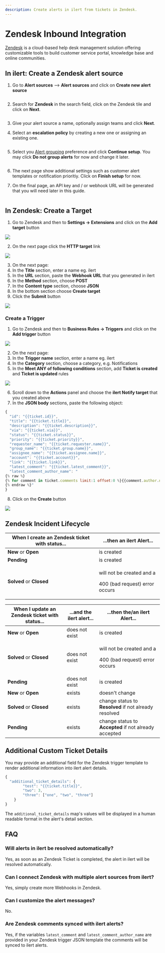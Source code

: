 ```yaml
---
description: Create alerts in ilert from tickets in Zendesk.
---
```


# Zendesk Inbound Integration

[Zendesk](https://www.zendesk.com/) is a cloud-based help desk management solution offering customizable tools to build customer service portal, knowledge base and online communities.

## In ilert: Create a Zendesk alert source <a href="#create-alert-source" id="create-alert-source"></a>

1.  Go to **Alert sources** --> **Alert sources** and click on **Create new alert source**

    <figure><img src="../../.gitbook/assets/Screenshot 2023-08-28 at 10.21.10.png" alt=""><figcaption></figcaption></figure>
2.  Search for **Zendesk** in the search field, click on the Zendesk tile and click on **Next**.&#x20;

    <figure><img src="../../.gitbook/assets/Screenshot 2023-08-28 at 10.24.23.png" alt=""><figcaption></figcaption></figure>
3. Give your alert source a name, optionally assign teams and click **Next**.
4.  Select an **escalation policy** by creating a new one or assigning an existing one.

    <figure><img src="../../.gitbook/assets/Screenshot 2023-08-28 at 11.37.47.png" alt=""><figcaption></figcaption></figure>
5.  Select you [Alert grouping](../../alerting/alert-sources.md#alert-grouping) preference and click **Continue setup**. You may click **Do not group alerts** for now and change it later.&#x20;

    <figure><img src="../../.gitbook/assets/Screenshot 2023-08-28 at 11.38.24.png" alt=""><figcaption></figcaption></figure>
6. The next page show additional settings such as customer alert templates or notification prioritiy. Click on **Finish setup** for now.
7.  On the final page, an API key and / or webhook URL will be generated that you will need later in this guide.

    <figure><img src="../../.gitbook/assets/Screenshot 2023-08-28 at 11.47.34 (1).png" alt=""><figcaption></figcaption></figure>

## In Zendesk: Create a Target <a href="#in-topdesk" id="in-topdesk"></a>

1. Go to Zendesk and then to **Settings -> Extensions** and click on the **Add target** button

![](../../.gitbook/assets/a\_-\_Agent.png)

2. On the next page click the **HTTP target** link

![](<../../.gitbook/assets/a\_-\_Agent (1).png>)

3. On the next page:
4. In the **Title** section, enter a name eg. ilert
5. In the **URL** section, paste the **Webhook URL** that you generated in ilert
6. In the **Method** section, choose **POST**
7. In the **Content type** section, choose **JSON**
8. In the bottom section choose **Create target**
9. Click the **Submit** button

![](<../../.gitbook/assets/a\_-\_Agent (2).png>)

### Create a Trigger

1. Go to Zendesk and then to **Business Rules -> Triggers** and click on the **Add trigger** button

![](<../../.gitbook/assets/a\_-\_Agent (3).png>)

2. On the next page:
3. In the **Trigger name** section, enter a name eg. ilert
4. In the **Category** section, choose a category, e.g. Notifications
5. In the **Meet ANY of following conditions** section, add **Ticket is created** and **Ticket is updated** rules

![](<../../.gitbook/assets/a\_-\_Agent (4).png>)

6. Scroll down to the **Actions** panel and choose the **ilert Notify target** that you created above
7. In the **JSON body** sections, paste the following object:

```javascript
{
  "id": "{{ticket.id}}",
  "title": "{{ticket.title}}",
  "description": "{{ticket.description}}",
  "via": "{{ticket.via}}",
  "status": "{{ticket.status}}",
  "priority": "{{ticket.priority}}",
  "requester_name": "{{ticket.requester.name}}",
  "group_name": "{{ticket.group.name}}",
  "assignee_name": "{{ticket.assignee.name}}",
  "account": "{{ticket.account}}",
  "link": "{{ticket.link}}",
  "latest_comment": "{{ticket.latest_comment}}",
  "latest_comment_author_name": "
{% raw %}
{% for comment in ticket.comments limit:1 offset:0 %}{{comment.author.name}}{% endfor %}
{% endraw %}"
}
```

8. Click on the **Create** button

![](<../../.gitbook/assets/Notification\_Center (1).png>)

## Zendesk Incident Lifecycle

| When I create an Zendesk ticket with status... | ...then an ilert Alert...                                             |
| ---------------------------------------------- | --------------------------------------------------------------------- |
| **New** or **Open**                            | is created                                                            |
| **Pending**                                    | is created                                                            |
| **Solved** or **Closed**                       | <p>will not be created and a</p><p>400 (bad request) error occurs</p> |

| When I update an Zendesk ticket with status... | ...and the ilert alert... | ...then the/an ilert Alert...                                         |
| ---------------------------------------------- | ------------------------- | --------------------------------------------------------------------- |
| **New** or **Open**                            | does not exist            | is created                                                            |
| **Solved** or **Closed**                       | does not exist            | <p>will not be created and a</p><p>400 (bad request) error occurs</p> |
| **Pending**                                    | does not exist            | is created                                                            |
| **New** or **Open**                            | exists                    | doesn't change                                                        |
| **Solved** or **Closed**                       | exists                    | change status to **Resolved** if not already resolved                 |
| **Pending**                                    | exists                    | change status to **Accepted** if not already accepted                 |

## Additional Custom Ticket Details <a href="#faq" id="faq"></a>

You may provide an additional field for the Zendesk trigger template to render additional information into ilert alert details.

```javascript
{
  "additional_ticket_details": {
        "test": "{{ticket.title}}",
        "two": 3,
        "three": ["one", "two", "three"]
    }
}
```

The `additional_ticket_details` map's values will be displayed in a human readable format in the alert's detail section.

## FAQ <a href="#faq" id="faq"></a>

### **Will alerts in ilert be resolved automatically?**

Yes, as soon as an Zendesk Ticket is completed, the alert in ilert will be resolved automatically.

### **Can I connect Zendesk with multiple alert sources from ilert?**

Yes, simply create more Webhooks in Zendesk.

### **Can I customize the alert messages?**

No.

### Are Zendesk comments synced with ilert alerts?

Yes, if the variables `latest_comment` and `latest_comment_author_name` are provided in your Zendesk trigger JSON template the comments will be synced to ilert alerts.
